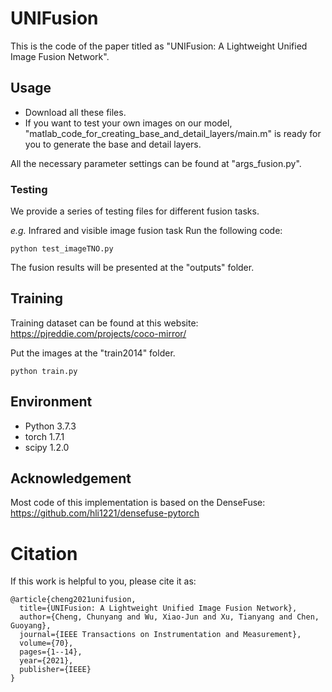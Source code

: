 # UNIFusion
This is the code of the paper titled as "UNIFusion: A Lightweight Unified Image Fusion Network".

## Usage
- Download all these files.
- If you want to test your own images on our model, "matlab_code_for_creating_base_and_detail_layers/main.m" is ready for you to generate the base and detail layers.

All the necessary parameter settings can be found at "args_fusion.py".

### Testing
We provide a series of testing files for different fusion tasks.

*e.g.* Infrared and visible image fusion task
Run the following code:
```
python test_imageTNO.py
```
The fusion results will be presented at the "outputs" folder.

## Training
Training dataset can be found at this website: https://pjreddie.com/projects/coco-mirror/

Put the images at the "train2014" folder.

```
python train.py
```

## Environment
- Python 3.7.3
- torch 1.7.1
- scipy 1.2.0

## Acknowledgement
Most code of this implementation is based on the DenseFuse: https://github.com/hli1221/densefuse-pytorch

# Citation
If this work is helpful to you, please cite it as:
```
@article{cheng2021unifusion,
  title={UNIFusion: A Lightweight Unified Image Fusion Network},
  author={Cheng, Chunyang and Wu, Xiao-Jun and Xu, Tianyang and Chen, Guoyang},
  journal={IEEE Transactions on Instrumentation and Measurement},
  volume={70},
  pages={1--14},
  year={2021},
  publisher={IEEE}
}
```
